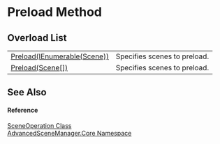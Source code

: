 # Preload Method


## Overload List
<table>
<tr>
<td><a href="M_AdvancedSceneManager_Core_SceneOperation_Preload_1">Preload(IEnumerable(Scene))</a></td>
<td>Specifies scenes to preload.</td></tr>
<tr>
<td><a href="M_AdvancedSceneManager_Core_SceneOperation_Preload">Preload(Scene[])</a></td>
<td>Specifies scenes to preload.</td></tr>
</table>

## See Also


#### Reference
<a href="T_AdvancedSceneManager_Core_SceneOperation">SceneOperation Class</a>  
<a href="N_AdvancedSceneManager_Core">AdvancedSceneManager.Core Namespace</a>  
